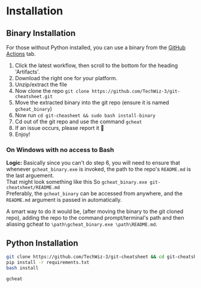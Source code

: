 # Installation

## Binary Installation
For those without Python installed, you can use a binary from the [GitHub Actions](https://github.com/TechWiz-3/git-cheatsheet/actions) tab.
1. Click the latest workflow, then scroll to the bottom for the heading 'Artifacts'.
2. Download the right one for your platform.
3. Unzip/extract the file
4. Now clone the repo `git clone https://github.com/TechWiz-3/git-cheatsheet.git`
5. Move the extracted binary into the git repo (ensure it is named `gcheat_binary`)
6. Now run `cd git-cheasheet && sudo bash install-binary`
7. Cd out of the git repo and use the command `gcheat`
8. If an issue occurs, please report it :pray:
9. Enjoy!

### On Windows with no access to Bash
**Logic:**
Basically since you can't do step 6, you will need to ensure that whenever `gcheat_binary.exe` is invoked, the path to the repo's `README.md` is the last arguement.  
That might look something like this So `gcheat_binary.exe git-cheatsheet/README.md`  
Preferably, the `gcheat_binary` can be accessed from anywhere, and the `README.md` argument is passed in automatically.  

A smart way to do it would be, (after moving the binary to the git cloned repo), adding the repo to the command prompt/terminal's path and then aliasing gcheat to `\path\gcheat_binary.exe \path\README.md`.  

## Python Installation
```sh
git clone https://github.com/TechWiz-3/git-cheatsheet && cd git-cheatsheet
pip install -r requirements.txt
bash install
```

```
gcheat
```


